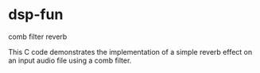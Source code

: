 # dsp-fun

comb filter reverb 

This C code demonstrates the implementation of a simple reverb effect on an input audio file using a comb filter.
